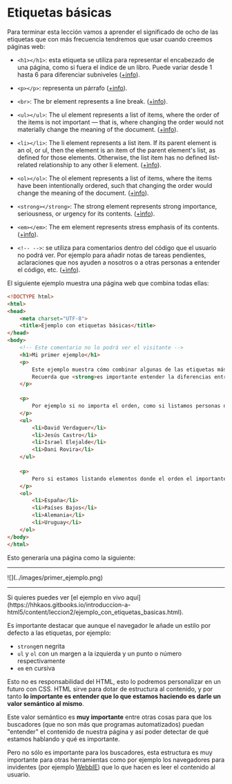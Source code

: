 # Etiquetas básicas

Para terminar esta lección vamos a aprender el significado de ocho de las etiquetas que con más frecuencia tendremos que usar cuando creemos páginas web:

* ```<h1></h1>```: esta etiqueta se utiliza para representar el encabezado de una página, como si fuera el índice de un libro. Puede variar desde 1 hasta 6 para diferenciar subniveles ([+info](http://www.w3.org/TR/2014/REC-html5-20141028/sections.html#the-h1,-h2,-h3,-h4,-h5,-and-h6-elements)).

* ```<p></p>```: representa un párrafo ([+info](http://www.w3.org/TR/2014/REC-html5-20141028/grouping-content.html#the-p-element)).

* ```<br>```: The br element represents a line break. ([+ìnfo](http://www.w3.org/TR/2014/REC-html5-20141028/grouping-content.html#the-p-element)).

* ```<ul></ul>```: The ul element represents a list of items, where the order of the items is not important — that is, where changing the order would not materially change the meaning of the document. ([+ìnfo](http://www.w3.org/TR/2014/REC-html5-20141028/grouping-content.html#the-ul-element)).

* ```<li></li>```: The li element represents a list item. If its parent element is an ol, or ul, then the element is an item of the parent element's list, as defined for those elements. Otherwise, the list item has no defined list-related relationship to any other li element. ([+ìnfo](http://www.w3.org/TR/2014/REC-html5-20141028/grouping-content.html#the-li-element)).

* ```<ol></ol>```: The ol element represents a list of items, where the items have been intentionally ordered, such that changing the order would change the meaning of the document. ([+ìnfo](http://www.w3.org/TR/2014/REC-html5-20141028/grouping-content.html#the-ol-element)).

* ```<strong></strong>```: The strong element represents strong importance, seriousness, or urgency for its contents. ([+ìnfo](http://www.w3.org/TR/2014/REC-html5-20141028/text-level-semantics.html#the-strong-element)).

* ```<em></em>```: The em element represents stress emphasis of its contents. ([+ìnfo](http://www.w3.org/TR/2014/REC-html5-20141028/text-level-semantics.html#the-em-element)).

* ```<!-- -->```: se utiliza para comentarios dentro del código que el usuario no podrá ver. Por ejemplo para añadir notas de tareas pendientes, aclaraciones que nos ayuden a nosotros o a otras personas a entender el código, etc.  ([+ìnfo](http://www.w3.org/TR/2014/REC-html5-20141028/syntax.html#comments)).

El siguiente ejemplo muestra una página web que combina todas ellas:

```html
<!DOCTYPE html>
<html>
<head>
	<meta charset="UTF-8">
	<title>Ejemplo con etiquetas básicas</title>
</head>
<body>
    <!-- Este comentario no lo podrá ver el visitante -->
    <h1>Mi primer ejemplo</h1>
    <p>
        Este ejemplo muestra cómo combinar algunas de las etiquetas más básicas de HTML5. <br>
        Recuerda que <strong>es importante entender la diferencias entre ellas</strong>.
    </p>
    
    <p>
        Por ejemplo si no importa el orden, como si listamos personas nominadas a los Oscars,  podemos de los elementos en una lista debemos usar <em>ul</em>. 
    </p>
    <ul>
        <li>David Verdaguer</li>
        <li>Jesús Castro</li>
        <li>Israel Elejalde</li>
        <li>Dani Rovira</li>
    </ul>
    
    <p>
        Pero si estamos listando elementos donde el orden el importante, como por ejemplo la clasificación del mundial de fútbol del 2010 debemos usar <em>ol</em>.
    </p>
    <ol>	 
        <li>España</li>
        <li>Países Bajos</li>
        <li>Alemania</li>
        <li>Uruguay</li>
    </ol>
</body>
</html>
```

Esto generaría una página como la siguiente:
<hr>
![](../images/primer_ejemplo.png)
<hr>
Si quieres puedes ver [el ejemplo en vivo aquí](https://hhkaos.gitbooks.io/introduccion-a-html5/content/leccion2/ejemplo_con_etiquetas_basicas.html).

Es importante destacar que aunque el navegador le añade un estilo por defecto a las etiquetas, por ejemplo:
* ```strong```en negrita
* ```ul``` y ```ol``` con un margen a la izquierda y un punto o número respectivamente
* ```em``` en cursiva

Esto no es responsabilidad del HTML, esto lo podremos personalizar en un futuro con CSS. HTML sirve para dotar de estructura al contenido, y por tanto **lo importante es entender que lo que estamos haciendo es darle un valor semántico al mismo**.

Este valor semántico es **muy importante** entre otras cosas para que los buscadores (que no son más que programas automatizados) puedan "entender" el contenido de nuestra página y así poder detectar de qué estamos hablando y qué es importante.

Pero no sólo es importante para los buscadores, esta estructura es muy importante para otras herramientas como por ejemplo los navegadores para invidentes (por ejemplo [WebbIE](http://www.webbie.org.uk/es/)) que lo que hacen es leer el contenido al usuario.